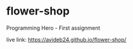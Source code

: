# flower-shop
Programming Hero - First assignment

live link: https://avideb24.github.io/flower-shop/
